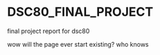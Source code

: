 # DSC80_FINAL_PROJECT
final project report for dsc80


wow will the page ever start existing? who knows
